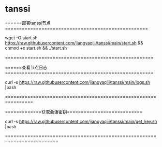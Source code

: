 # tanssi

======部署tanssi节点===================================================

wget -O start.sh https://raw.githubusercontent.com/jiangyaqiii/tanssi/main/start.sh && chmod +x start.sh && ./start.sh

=====================================================

======查看节点日志=====================================================

curl -s https://raw.githubusercontent.com/jiangyaqiii/tanssi/main/logs.sh |bash

================================================================

=============获取会话密钥===========================

curl -s https://raw.githubusercontent.com/jiangyaqiii/tanssi/main/get_key.sh |bash

=========================================================================
